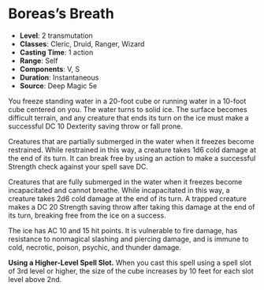 # Boreas’s Breath

- **Level**: 2 transmutation
- **Classes**: Cleric, Druid, Ranger, Wizard
- **Casting Time**: 1 action
- **Range**: Self
- **Components**: V, S
- **Duration**: Instantaneous
- **Source**: Deep Magic 5e

You freeze standing water in a 20-foot cube or running water in a 10-foot cube centered on you. The water turns to solid ice. The surface becomes difficult terrain, and any creature that ends its turn on the ice must make a successful DC 10 Dexterity saving throw or fall prone.

Creatures that are partially submerged in the water when it freezes become restrained. While restrained in this way, a creature takes 1d6 cold damage at the end of its turn. It can break free by using an action to make a successful Strength check against your spell save DC.

Creatures that are fully submerged in the water when it freezes become incapacitated and cannot breathe. While incapacitated in this way, a creature takes 2d6 cold damage at the end of its turn. A trapped creature makes a DC 20 Strength saving throw after taking this damage at the end of its turn, breaking free from the ice on a success.

The ice has AC 10 and 15 hit points. It is vulnerable to fire damage, has resistance to nonmagical slashing and piercing damage, and is immune to cold, necrotic, poison, psychic, and thunder damage.

**Using a Higher-Level Spell Slot.** When you cast this spell using a spell slot of 3rd level or higher, the size of the cube increases by 10 feet for each slot level above 2nd.
